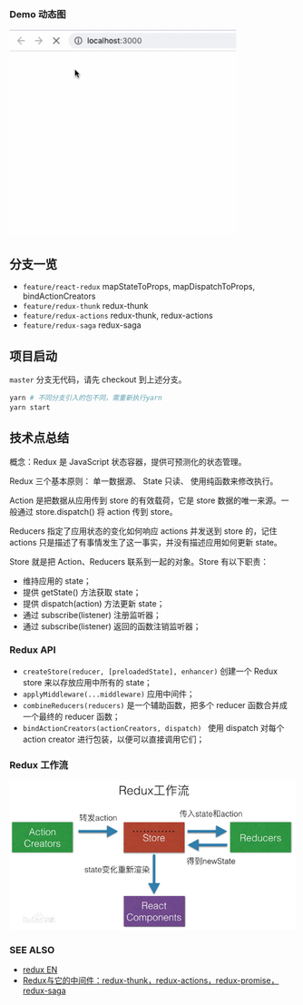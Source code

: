 ### Demo 动态图

<img width="400" src="./doc/redux.gif" alt="Demo 动态图">

## 分支一览

- `feature/react-redux` mapStateToProps, mapDispatchToProps, bindActionCreators
- `feature/redux-thunk` redux-thunk
- `feature/redux-actions` redux-thunk, redux-actions
- `feature/redux-saga` redux-saga

## 项目启动

`master` 分支无代码，请先 checkout 到上述分支。

```bash
yarn # 不同分支引入的包不同，需重新执行yarn
yarn start
```

## 技术点总结

概念：Redux 是 JavaScript 状态容器，提供可预测化的状态管理。

Redux 三个基本原则： 单一数据源、 State 只读、 使用纯函数来修改执行。

Action 是把数据从应用传到 store 的有效载荷，它是 store 数据的唯一来源。一般通过 store.dispatch() 将 action 传到 store。

Reducers 指定了应用状态的变化如何响应 actions 并发送到 store 的，记住 actions 只是描述了有事情发生了这一事实，并没有描述应用如何更新 state。

Store 就是把 Action、Reducers 联系到一起的对象。Store 有以下职责：

- 维持应用的 state；
- 提供 getState() 方法获取 state；
- 提供 dispatch(action) 方法更新 state；
- 通过 subscribe(listener) 注册监听器；
- 通过 subscribe(listener) 返回的函数注销监听器；

### Redux API

- `createStore(reducer, [preloadedState], enhancer)` 创建一个 Redux store 来以存放应用中所有的 state；
- `applyMiddleware(...middleware)` 应用中间件；
- `combineReducers(reducers)` 是一个辅助函数，把多个 reducer 函数合并成一个最终的 reducer 函数；
- `bindActionCreators(actionCreators, dispatch) ` 使用 dispatch 对每个 action creator 进行包装，以便可以直接调用它们；

### Redux 工作流

<img width="600" src="./doc/redux_flow.jpeg" alt="Redux 工作流">

### SEE ALSO

- [redux EN](https://redux.js.org/)
- [Redux与它的中间件：redux-thunk，redux-actions，redux-promise，redux-saga](https://www.cnblogs.com/vvjiang/p/9505646.html)
